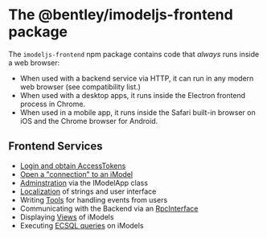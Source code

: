 # The @bentley/imodeljs-frontend package

The `imodeljs-frontend` npm package contains code that *always* runs inside a web browser:

* When used with a backend service via HTTP, it can run in any modern web browser (see compatibility list.)
* When used with a desktop apps, it runs inside the Electron frontend process in Chrome.
* When used in a mobile app, it runs inside the Safari built-in browser on iOS and the Chrome browser for Android.

## Frontend Services

* [Login and obtain AccessTokens](../common/AccessToken.md)
* [Open a "connection" to an iModel](./IModelConnection.md)
* [Adminstration](./IModelApp.md) via the IModelApp class
* [Localization](./Localization.md) of strings and user interface
* Writing [Tools](./Tools.md) for handling events from users
* Communicating with the Backend via an [RpcInterface](../RpcInterface.md)
* Displaying [Views](./Views.md) of iModels
* Executing [ECSQL queries](./ExecutingECSQL.md) on iModels

<!-- TODO - add browser compatibility list -->
